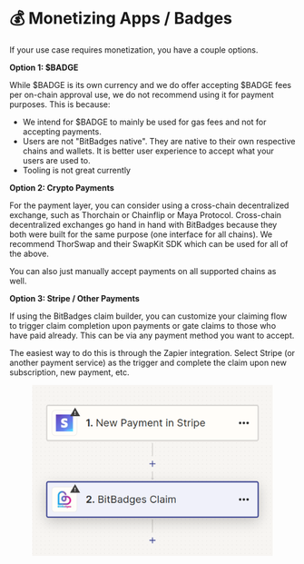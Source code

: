 # 💰 Monetizing Apps / Badges

If your use case requires monetization, you have a couple options.&#x20;

**Option 1: $BADGE**

While $BADGE is its own currency and we do offer accepting $BADGE fees per on-chain approval use, we do not recommend using it for payment purposes. This is because:

* We intend for $BADGE to mainly be used for gas fees and not for accepting payments.&#x20;
* Users are not "BitBadges native". They are native to their own respective chains and wallets. It is better user experience to accept what your users are used to.
* Tooling is not great currently

**Option 2: Crypto Payments**

For the payment layer, you can consider using a cross-chain decentralized exchange, such as Thorchain or Chainflip or Maya Protocol.  Cross-chain decentralized exchanges go hand in hand with BitBadges because they both were built for the same purpose (one interface for all chains).  We recommend ThorSwap and their SwapKit SDK which can be used for all of the above.

You can also just manually accept payments on all supported chains as well.

**Option 3: Stripe / Other Payments**

If using the BitBadges claim builder, you can customize your claiming flow to trigger claim completion upon payments or gate claims to those who have paid already. This can be via any payment method you want to accept.

The easiest way to do this is through the Zapier integration. Select Stripe (or another payment service) as the trigger and complete the claim upon new subscription, new payment, etc.

<figure><img src="../.gitbook/assets/image (1).png" alt=""><figcaption></figcaption></figure>
